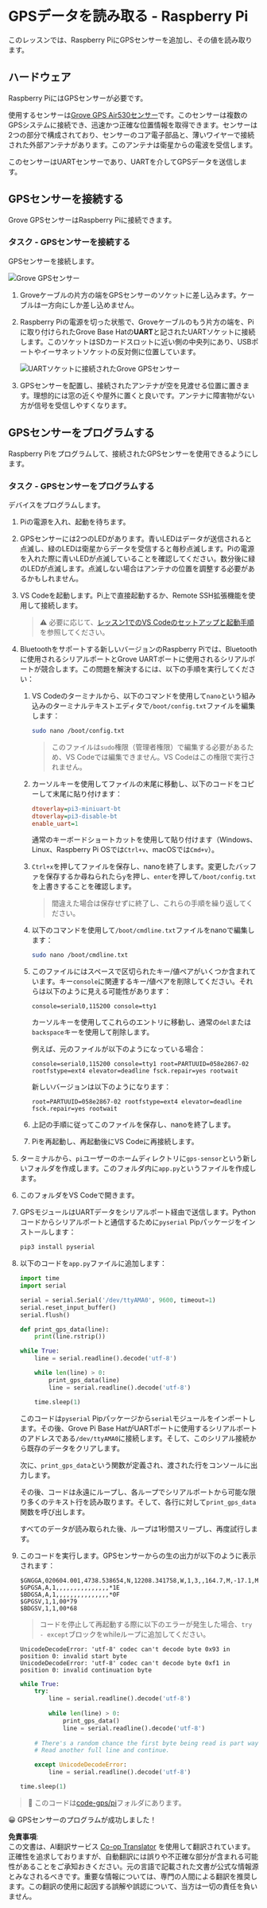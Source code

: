 <!--
CO_OP_TRANSLATOR_METADATA:
{
  "original_hash": "3b2448c7ab4e9673e77e35a50c5e350d",
  "translation_date": "2025-08-25T00:53:50+00:00",
  "source_file": "3-transport/lessons/1-location-tracking/pi-gps-sensor.md",
  "language_code": "ja"
}
-->
# GPSデータを読み取る - Raspberry Pi

このレッスンでは、Raspberry PiにGPSセンサーを追加し、その値を読み取ります。

## ハードウェア

Raspberry PiにはGPSセンサーが必要です。

使用するセンサーは[Grove GPS Air530センサー](https://www.seeedstudio.com/Grove-GPS-Air530-p-4584.html)です。このセンサーは複数のGPSシステムに接続でき、迅速かつ正確な位置情報を取得できます。センサーは2つの部分で構成されており、センサーのコア電子部品と、薄いワイヤーで接続された外部アンテナがあります。このアンテナは衛星からの電波を受信します。

このセンサーはUARTセンサーであり、UARTを介してGPSデータを送信します。

## GPSセンサーを接続する

Grove GPSセンサーはRaspberry Piに接続できます。

### タスク - GPSセンサーを接続する

GPSセンサーを接続します。

![Grove GPSセンサー](../../../../../translated_images/grove-gps-sensor.247943bf69b03f0d1820ef6ed10c587f9b650e8db55b936851c92412180bd3e2.ja.png)

1. Groveケーブルの片方の端をGPSセンサーのソケットに差し込みます。ケーブルは一方向にしか差し込めません。

1. Raspberry Piの電源を切った状態で、Groveケーブルのもう片方の端を、Piに取り付けられたGrove Base Hatの**UART**と記されたUARTソケットに接続します。このソケットはSDカードスロットに近い側の中央列にあり、USBポートやイーサネットソケットの反対側に位置しています。

    ![UARTソケットに接続されたGrove GPSセンサー](../../../../../translated_images/pi-gps-sensor.1f99ee2b2f6528915047ec78967bd362e0e4ee0ed594368a3837b9cf9cdaca64.ja.png)

1. GPSセンサーを配置し、接続されたアンテナが空を見渡せる位置に置きます。理想的には窓の近くや屋外に置くと良いです。アンテナに障害物がない方が信号を受信しやすくなります。

## GPSセンサーをプログラムする

Raspberry Piをプログラムして、接続されたGPSセンサーを使用できるようにします。

### タスク - GPSセンサーをプログラムする

デバイスをプログラムします。

1. Piの電源を入れ、起動を待ちます。

1. GPSセンサーには2つのLEDがあります。青いLEDはデータが送信されると点滅し、緑のLEDは衛星からデータを受信すると毎秒点滅します。Piの電源を入れた際に青いLEDが点滅していることを確認してください。数分後に緑のLEDが点滅します。点滅しない場合はアンテナの位置を調整する必要があるかもしれません。

1. VS Codeを起動します。Pi上で直接起動するか、Remote SSH拡張機能を使用して接続します。

    > ⚠️ 必要に応じて、[レッスン1でのVS Codeのセットアップと起動手順](../../../1-getting-started/lessons/1-introduction-to-iot/pi.md)を参照してください。

1. Bluetoothをサポートする新しいバージョンのRaspberry Piでは、Bluetoothに使用されるシリアルポートとGrove UARTポートに使用されるシリアルポートが競合します。この問題を解決するには、以下の手順を実行してください：

    1. VS Codeのターミナルから、以下のコマンドを使用して`nano`という組み込みのターミナルテキストエディタで`/boot/config.txt`ファイルを編集します：

        ```sh
        sudo nano /boot/config.txt
        ```

        > このファイルは`sudo`権限（管理者権限）で編集する必要があるため、VS Codeでは編集できません。VS Codeはこの権限で実行されません。

    1. カーソルキーを使用してファイルの末尾に移動し、以下のコードをコピーして末尾に貼り付けます：

        ```ini
        dtoverlay=pi3-miniuart-bt
        dtoverlay=pi3-disable-bt
        enable_uart=1
        ```

        通常のキーボードショートカットを使用して貼り付けます（Windows、Linux、Raspberry Pi OSでは`Ctrl+v`、macOSでは`Cmd+v`）。

    1. `Ctrl+x`を押してファイルを保存し、nanoを終了します。変更したバッファを保存するか尋ねられたら`y`を押し、`enter`を押して`/boot/config.txt`を上書きすることを確認します。

        > 間違えた場合は保存せずに終了し、これらの手順を繰り返してください。

    1. 以下のコマンドを使用して`/boot/cmdline.txt`ファイルをnanoで編集します：

        ```sh
        sudo nano /boot/cmdline.txt
        ```

    1. このファイルにはスペースで区切られたキー/値ペアがいくつか含まれています。キー`console`に関連するキー/値ペアを削除してください。それらは以下のように見える可能性があります：

        ```output
        console=serial0,115200 console=tty1 
        ```

        カーソルキーを使用してこれらのエントリに移動し、通常の`del`または`backspace`キーを使用して削除します。

        例えば、元のファイルが以下のようになっている場合：

        ```output
        console=serial0,115200 console=tty1 root=PARTUUID=058e2867-02 rootfstype=ext4 elevator=deadline fsck.repair=yes rootwait
        ```

        新しいバージョンは以下のようになります：

        ```output
        root=PARTUUID=058e2867-02 rootfstype=ext4 elevator=deadline fsck.repair=yes rootwait
        ```

    1. 上記の手順に従ってこのファイルを保存し、nanoを終了します。

    1. Piを再起動し、再起動後にVS Codeに再接続します。

1. ターミナルから、`pi`ユーザーのホームディレクトリに`gps-sensor`という新しいフォルダを作成します。このフォルダ内に`app.py`というファイルを作成します。

1. このフォルダをVS Codeで開きます。

1. GPSモジュールはUARTデータをシリアルポート経由で送信します。Pythonコードからシリアルポートと通信するために`pyserial` Pipパッケージをインストールします：

    ```sh
    pip3 install pyserial
    ```

1. 以下のコードを`app.py`ファイルに追加します：

    ```python
    import time
    import serial
    
    serial = serial.Serial('/dev/ttyAMA0', 9600, timeout=1)
    serial.reset_input_buffer()
    serial.flush()
    
    def print_gps_data(line):
        print(line.rstrip())
    
    while True:
        line = serial.readline().decode('utf-8')
    
        while len(line) > 0:
            print_gps_data(line)
            line = serial.readline().decode('utf-8')
    
        time.sleep(1)
    ```

    このコードは`pyserial` Pipパッケージから`serial`モジュールをインポートします。その後、Grove Pi Base HatがUARTポートに使用するシリアルポートのアドレスである`/dev/ttyAMA0`に接続します。そして、このシリアル接続から既存のデータをクリアします。

    次に、`print_gps_data`という関数が定義され、渡された行をコンソールに出力します。

    その後、コードは永遠にループし、各ループでシリアルポートから可能な限り多くのテキスト行を読み取ります。そして、各行に対して`print_gps_data`関数を呼び出します。

    すべてのデータが読み取られた後、ループは1秒間スリープし、再度試行します。

1. このコードを実行します。GPSセンサーからの生の出力が以下のように表示されます：

    ```output
    $GNGGA,020604.001,4738.538654,N,12208.341758,W,1,3,,164.7,M,-17.1,M,,*67
    $GPGSA,A,1,,,,,,,,,,,,,,,*1E
    $BDGSA,A,1,,,,,,,,,,,,,,,*0F
    $GPGSV,1,1,00*79
    $BDGSV,1,1,00*68
    ```

    > コードを停止して再起動する際に以下のエラーが発生した場合、`try - except`ブロックをwhileループに追加してください。

      ```output
      UnicodeDecodeError: 'utf-8' codec can't decode byte 0x93 in position 0: invalid start byte
      UnicodeDecodeError: 'utf-8' codec can't decode byte 0xf1 in position 0: invalid continuation byte
      ```

    ```python
    while True:
        try:
            line = serial.readline().decode('utf-8')
              
            while len(line) > 0:
                print_gps_data()
                line = serial.readline().decode('utf-8')
      
        # There's a random chance the first byte being read is part way through a character.
        # Read another full line and continue.

        except UnicodeDecodeError:
            line = serial.readline().decode('utf-8')

    time.sleep(1)
    ```

> 💁 このコードは[code-gps/pi](../../../../../3-transport/lessons/1-location-tracking/code-gps/pi)フォルダにあります。

😀 GPSセンサーのプログラムが成功しました！

**免責事項**:  
この文書は、AI翻訳サービス [Co-op Translator](https://github.com/Azure/co-op-translator) を使用して翻訳されています。正確性を追求しておりますが、自動翻訳には誤りや不正確な部分が含まれる可能性があることをご承知おきください。元の言語で記載された文書が公式な情報源とみなされるべきです。重要な情報については、専門の人間による翻訳を推奨します。この翻訳の使用に起因する誤解や誤認について、当方は一切の責任を負いません。
